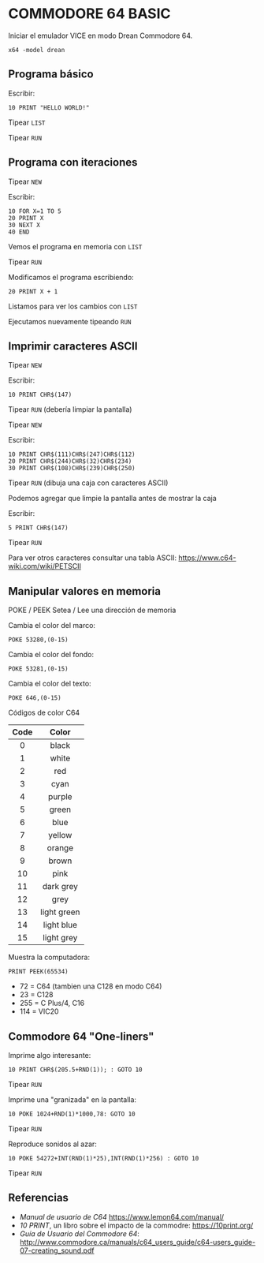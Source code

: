# COMMODORE 64 BASIC


Iniciar el emulador VICE en modo Drean Commodore 64.

```
x64 -model drean 
```


## Programa básico


Escribir:

```basic
10 PRINT "HELLO WORLD!"
```

Tipear `LIST`

Tipear `RUN`

## Programa con iteraciones

Tipear `NEW`

Escribir:
```basic
10 FOR X=1 TO 5
20 PRINT X
30 NEXT X
40 END
```

Vemos el programa en memoria con `LIST`

Tipear `RUN`

Modificamos el programa escribiendo:
```basic
20 PRINT X + 1
```

Listamos para ver los cambios con `LIST`

Ejecutamos nuevamente tipeando `RUN`


## Imprimir caracteres ASCII

Tipear `NEW`

Escribir:
```basic
10 PRINT CHR$(147)
```

Tipear `RUN` (debería limpiar la pantalla)

Tipear `NEW`

Escribir:
```basic
10 PRINT CHR$(111)CHR$(247)CHR$(112)
20 PRINT CHR$(244)CHR$(32)CHR$(234)
30 PRINT CHR$(108)CHR$(239)CHR$(250)
```

Tipear `RUN` (dibuja una caja con caracteres ASCII)

Podemos agregar que limpie la pantalla antes de mostrar la caja

Escribir:
```basic
5 PRINT CHR$(147)
```

Tipear `RUN` 

Para ver otros caracteres consultar una tabla ASCII: https://www.c64-wiki.com/wiki/PETSCII  

## Manipular valores en memoria

POKE / PEEK  Setea / Lee una dirección de memoria

Cambia el color del marco:
```basic
POKE 53280,(0-15)
```

Cambia el color del fondo:
```basic
POKE 53281,(0-15)
```

Cambia el color del texto:
```basic
POKE 646,(0-15)
```

Códigos de color C64

| Code |    Color    |
|:----:|:-----------:|
|   0  |    black    |
|   1  |    white    |
|   2  |     red     |
|   3  |     cyan    |
|   4  |    purple   |
|   5  |    green    |
|   6  |     blue    |
|   7  |    yellow   |
|   8  |    orange   |
|   9  |    brown    |
|  10  |     pink    |
|  11  |  dark grey  |
|  12  |     grey    |
|  13  | light green |
|  14  |  light blue |
|  15  |  light grey |


Muestra la computadora:
```basic
PRINT PEEK(65534)
```

- 72 = C64 (tambien una C128 en modo C64)
- 23 = C128
- 255 = C Plus/4, C16
- 114 = VIC20

## Commodore 64 "One-liners"

Imprime algo interesante:
```basic
10 PRINT CHR$(205.5+RND(1)); : GOTO 10
```

Tipear `RUN`

Imprime una "granizada" en la pantalla:
```basic
10 POKE 1024+RND(1)*1000,78: GOTO 10
```

Tipear `RUN`

Reproduce sonidos al azar:
```basic
10 POKE 54272+INT(RND(1)*25),INT(RND(1)*256) : GOTO 10
```

Tipear `RUN`

## Referencias

- *Manual de usuario de C64* https://www.lemon64.com/manual/
- *10 PRINT*, un libro sobre el impacto de la commodre: https://10print.org/
- *Guía de Usuario del Commodore 64*: http://www.commodore.ca/manuals/c64_users_guide/c64-users_guide-07-creating_sound.pdf
